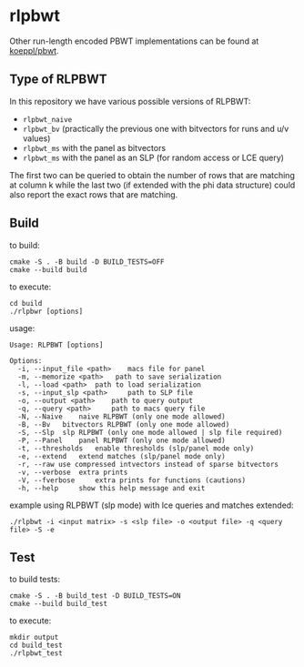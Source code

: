 # rlpbwt

Other run-length encoded PBWT implementations can be found at [koeppl/pbwt](https://github.com/koeppl/pbwt).
## Type of RLPBWT

In this repository we have various  possible versions of RLPBWT:

- `rlpbwt_naive`
- `rlpbwt_bv` (practically the previous one with bitvectors for runs and u/v
  values)
- `rlpbwt_ms` with the panel as bitvectors
- `rlpbwt_ms` with the panel as an SLP (for random access or LCE query)

The first two can be queried to obtain the number of rows that are matching at
column k while the last two (if extended with the phi data structure) could also
report the exact rows that are matching.

## Build

to build:

```
cmake -S . -B build -D BUILD_TESTS=OFF
cmake --build build
```
to execute:
```
cd build
./rlpbwr [options]
```
usage:

```
Usage: RLPBWT [options]

Options:
  -i, --input_file <path>	 macs file for panel
  -m, --memorize <path>	  path to save serialization 
  -l, --load <path>	 path to load serialization
  -s, --input_slp <path>	 path to SLP file
  -o, --output <path>	 path to query output
  -q, --query <path>	 path to macs query file
  -N, --Naive	 naive RLPBWT (only one mode allowed)
  -B, --Bv	 bitvectors RLPBWT (only one mode allowed)
  -S, --Slp	 slp RLPBWT (only one mode allowed | slp file required)
  -P, --Panel	 panel RLPBWT (only one mode allowed)
  -t, --thresholds	 enable thresholds (slp/panel mode only)
  -e, --extend	 extend matches (slp/panel mode only)
  -r, --raw	use compressed intvectors instead of sparse bitvectors
  -v, --verbose	 extra prints
  -V, --fverbose	 extra prints for functions (cautions)
  -h, --help	 show this help message and exit

```

example using RLPBWT (slp mode) with lce queries and matches extended:

```./rlpbwt -i <input matrix> -s <slp file> -o <output file> -q <query file> -S -e```

## Test

to build tests:

```
cmake -S . -B build_test -D BUILD_TESTS=ON
cmake --build build_test
```

to execute:
```
mkdir output
cd build_test
./rlpbwt_test
```
